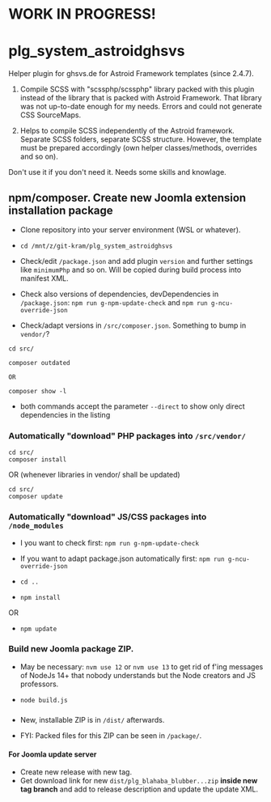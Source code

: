 # WORK IN PROGRESS!

# plg_system_astroidghsvs

Helper plugin for ghsvs.de for Astroid Framework templates (since 2.4.7).

1) Compile SCSS with "scssphp/scssphp" library packed with this plugin instead of the library that is packed with Astroid Framework. That library was not up-to-date enough for my needs. Errors and could not generate CSS SourceMaps.

2) Helps to compile SCSS independently of the Astroid framework. Separate SCSS folders, separate SCSS structure. However, the template must be prepared accordingly (own helper classes/methods, overrides and so on).

Don't use it if you don't need it. Needs some skills and knowlage.

## npm/composer. Create new Joomla extension installation package
- Clone repository into your server environment (WSL or whatever).

- `cd /mnt/z/git-kram/plg_system_astroidghsvs`

- Check/edit `/package.json` and add plugin `version` and further settings like `minimumPhp` and so on. Will be copied during build process into manifest XML.

- Check also versions of dependencies, devDependencies in `/package.json`: `npm run g-npm-update-check` and `npm run g-ncu-override-json`

- Check/adapt versions in `/src/composer.json`. Something to bump in `vendor/`?

```
cd src/

composer outdated

OR

composer show -l
```
- both commands accept the parameter `--direct` to show only direct dependencies in the listing

### Automatically "download" PHP packages into `/src/vendor/`

```
cd src/
composer install
```

OR
(whenever libraries in vendor/ shall be updated)

```
cd src/
composer update
```

### Automatically "download" JS/CSS packages into `/node_modules`

- I you want to check first: `npm run g-npm-update-check`

- If you want to adapt package.json automatically first: `npm run g-ncu-override-json`


- `cd ..`
- `npm install`

OR

- `npm update`

### Build new Joomla package ZIP.

- May be necessary: `nvm use 12` or `nvm use 13` to get rid of f'ing messages of NodeJs 14+ that nobody understands but the Node creators and JS professors.

- `node build.js`

#####
- New, installable ZIP is in `/dist/` afterwards.

- FYI: Packed files for this ZIP can be seen in `/package/`.

#### For Joomla update server
- Create new release with new tag.
- Get download link for new `dist/plg_blahaba_blubber...zip` **inside new tag branch** and add to release description and update the update XML.
